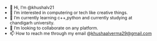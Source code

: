 - 👋 Hi, I’m @khushalv21
- 👀 I’m interested in computering or tech like creative things.
- 🌱 I’m currently learning c++,python and currently studying at chandigarh university.
- 💞️ I’m looking to collaborate on any platform.
- 📫 How to reach me through my email @khushaalverma29@gmail.com

